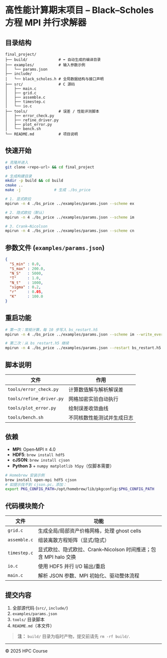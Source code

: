 # 高性能计算期末项目 – Black–Scholes 方程 MPI 并行求解器

## 目录结构

```
final_project/
├── build/              # ⬅ 自动生成的编译目录
├── examples/           # 输入参数示例
│   └── params.json
├── include/
│   └── black_scholes.h # 全局数据结构与接口声明
├── src/                # C 源码
│   ├── main.c
│   ├── grid.c
│   ├── assemble.c
│   ├── timestep.c
│   └── io.c
├── tools/              # 误差 / 性能评测脚本
│   ├── error_check.py
│   ├── refine_driver.py
│   ├── plot_error.py
│   └── bench.sh
└── README.md           # 项目说明
```

## 快速开始

```bash
# 克隆并进入
git clone <repo-url> && cd final_project

# 生成构建目录
mkdir -p build && cd build
cmake ..
make -j               # 生成 ./bs_price

# 1. 显式欧拉
mpirun -n 4 ./bs_price ../examples/params.json --scheme ex

# 2. 隐式欧拉（默认）
mpirun -n 4 ./bs_price ../examples/params.json --scheme im

# 3. Crank–Nicolson
mpirun -n 4 ./bs_price ../examples/params.json --scheme cn
```

## 参数文件 (`examples/params.json`)

```json
{
  "S_min" : 0.0,
  "S_max" : 200.0,
  "N_S"   : 5000,
  "T"     : 1.0,
  "N_t"   : 1000,
  "sigma" : 0.2,
  "r"     : 0.05,
  "K"     : 100.0
}
```

## 重启功能

```bash
# 第一次：常规计算，每 10 步写入 bs_restart.h5
mpirun -n 4 ./bs_price ../examples/params.json --scheme im --write_every 10

# 第二次：从 bs_restart.h5 继续
mpirun -n 4 ./bs_price ../examples/params.json --restart bs_restart.h5
```

## 脚本说明

| 文件                     | 作用                       |
| ------------------------ | -------------------------- |
| `tools/error_check.py`   | 计算数值解与解析解误差     |
| `tools/refine_driver.py` | 网格加密实验自动执行       |
| `tools/plot_error.py`    | 绘制误差收敛曲线           |
| `tools/bench.sh`         | 不同核数性能测试并生成日志 |

## 依赖

- **MPI**: Open‑MPI ≥ 4.0  
- **HDF5**: `brew install hdf5`  
- **cJSON**: `brew install cjson`  
- **Python 3** + `numpy matplotlib h5py`（仅脚本需要）

```bash
# Homebrew 安装示例
brew install open-mpi hdf5 cjson
# 如提示找不到 cjson.pc，添加：
export PKG_CONFIG_PATH=/opt/homebrew/lib/pkgconfig:$PKG_CONFIG_PATH
```

## 代码模块简介

| 文件         | 功能                                                         |
| ------------ | ------------------------------------------------------------ |
| `grid.c`     | 生成全局/局部资产价格网格，处理 ghost cells                  |
| `assemble.c` | 组装离散方程矩阵（显式/隐式）                                |
| `timestep.c` | 显式欧拉、隐式欧拉、Crank–Nicolson 时间推进；包含 MPI halo 交换 |
| `io.c`       | 使用 HDF5 并行 I/O 输出/重启                                 |
| `main.c`     | 解析 JSON 参数、MPI 初始化、驱动整体流程                     |

## 提交内容

1. 全部源代码 (`src/`, `include/`)
2. `examples/params.json`
3. `tools/` 目录脚本
4. `README.md`（本文件）

> **注：** `build/` 目录为临时产物，提交前请先 `rm -rf build/`.

---

© 2025 HPC Course  
